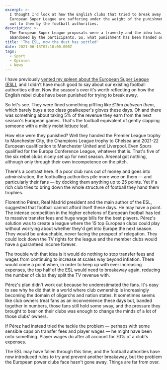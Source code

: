 ```yaml
---
excerpt: >-
  I thought I'd look at how the English clubs that tried to break away to the
  European Super League are suffering under the weight of the punishments handed
  out to them by the football authorities.
description: >-
  The European Super League proposals were a travesty and the idea has now been
  abandoned by the participants. So, what punishment has been handed out?
title: 'The ESL, now the dust has settled'
date: 2021-06-13T07:10:00.000Z
tags:
  - Sport
  - Opinion
  - News
---
```

I have previously [vented my spleen about the European Super League (ESL)](/the-main-reason-the-european-super-league-stinks/), and I didn't have much good to say about our existing football authorities either. Now the season's over it's worth reflecting on how the English rebel clubs have been punished for trying to break away.

So let's see. They were fined something piffling like £15m *between them*, which barely buys a top class goalkeeper's gloves these days. Oh and there was something about taking 5% of the revenue they earn from the next season's European games. That's the football equivalent of gently slapping someone with a mildly moist lettuce leaf.

How else were they punished? Well they handed the Premier League trophy to Manchester City, the Champions League trophy to Chelsea and 2021-22 European qualification to Manchester United and Liverpool. Even Spurs qualified for the Europa Conference League, whatever that is. That's five of the six rebel clubs nicely set up for next season. Arsenal got nothing, although only through their own incompetence on the pitch.

There's a contrast here. If a poor club runs out of money and goes into administration, the footballing authorities pile more woe on them — and particularly their fans — by docking them anything up to 25 points. Yet if a rich club tries to bring down the whole structure of football they hand them trophies.

Florentino Pérez, Real Madrid president and the main author of the ESL, suggested that football cannot afford itself these days. He may have a point. The intense competition in the higher echelons of European football has led to massive transfer fees and huge wage bills for the best players. Pérez's solution was to create a league where the 15 top European clubs could play without worrying about whether they'd get into Europe the next season. They would be untouchable, never facing the prospect of relegation. They could lock down the TV rights for the league and the member clubs would have a guaranteed income forever.

The trouble with that idea is it would do nothing to stop transfer fees and wages from continuing to increase at scales way beyond inflation. There would come a point when, in order to keep up with ever increasing expenses, the top half of the ESL would need to breakaway again, reducing the number of clubs they split the TV revenue with.

Pérez's plan didn't work out because he underestimated the fans. It's easy to see why he did that in a world where club ownership is increasingly becoming the domain of oligarchs and nation states. It sometimes seems like club owners treat fans as an inconvenience these days but, banded together in numbers, those fans still hold some sway, and the pressure they brought to bear on their clubs was enough to change the minds of a lot of those clubs' owners.

If Pérez had instead tried the tackle the problem — perhaps with some sensible caps on transfer fees and player wages — he might have been onto something. Player wages do after all account for 70% of a club's expenses.

The ESL may have fallen through this time, and the football authorities have now introduced rules to try and prevent another breakaway, but the problem the European power clubs face hasn't gone away. Things are far from over.

